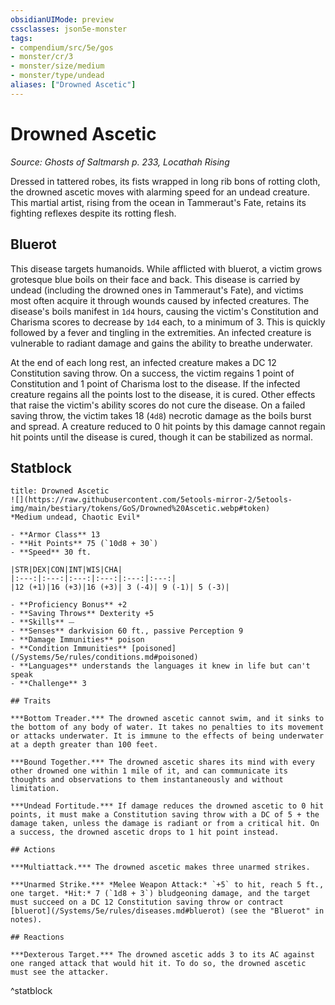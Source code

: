 ```yaml
---
obsidianUIMode: preview
cssclasses: json5e-monster
tags:
- compendium/src/5e/gos
- monster/cr/3
- monster/size/medium
- monster/type/undead
aliases: ["Drowned Ascetic"]
---
```

# Drowned Ascetic
*Source: Ghosts of Saltmarsh p. 233, Locathah Rising*  

Dressed in tattered robes, its fists wrapped in long rib bons of rotting cloth, the drowned ascetic moves with alarming speed for an undead creature. This martial artist, rising from the ocean in Tammeraut's Fate, retains its fighting reflexes despite its rotting flesh.

## Bluerot

This disease targets humanoids. While afflicted with bluerot, a victim grows grotesque blue boils on their face and back. This disease is carried by undead (including the drowned ones in Tammeraut's Fate), and victims most often acquire it through wounds caused by infected creatures. The disease's boils manifest in `1d4` hours, causing the victim's Constitution and Charisma scores to decrease by `1d4` each, to a minimum of 3. This is quickly followed by a fever and tingling in the extremities. An infected creature is vulnerable to radiant damage and gains the ability to breathe underwater.

At the end of each long rest, an infected creature makes a DC 12 Constitution saving throw. On a success, the victim regains 1 point of Constitution and 1 point of Charisma lost to the disease. If the infected creature regains all the points lost to the disease, it is cured. Other effects that raise the victim's ability scores do not cure the disease. On a failed saving throw, the victim takes 18 (`4d8`) necrotic damage as the boils burst and spread. A creature reduced to 0 hit points by this damage cannot regain hit points until the disease is cured, though it can be stabilized as normal.

## Statblock

```ad-statblock
title: Drowned Ascetic
![](https://raw.githubusercontent.com/5etools-mirror-2/5etools-img/main/bestiary/tokens/GoS/Drowned%20Ascetic.webp#token)
*Medium undead, Chaotic Evil*

- **Armor Class** 13
- **Hit Points** 75 (`10d8 + 30`)
- **Speed** 30 ft.

|STR|DEX|CON|INT|WIS|CHA|
|:---:|:---:|:---:|:---:|:---:|:---:|
|12 (+1)|16 (+3)|16 (+3)| 3 (-4)| 9 (-1)| 5 (-3)|

- **Proficiency Bonus** +2
- **Saving Throws** Dexterity +5
- **Skills** ⏤
- **Senses** darkvision 60 ft., passive Perception 9
- **Damage Immunities** poison
- **Condition Immunities** [poisoned](/Systems/5e/rules/conditions.md#poisoned)
- **Languages** understands the languages it knew in life but can't speak
- **Challenge** 3

## Traits

***Bottom Treader.*** The drowned ascetic cannot swim, and it sinks to the bottom of any body of water. It takes no penalties to its movement or attacks underwater. It is immune to the effects of being underwater at a depth greater than 100 feet.

***Bound Together.*** The drowned ascetic shares its mind with every other drowned one within 1 mile of it, and can communicate its thoughts and observations to them instantaneously and without limitation.

***Undead Fortitude.*** If damage reduces the drowned ascetic to 0 hit points, it must make a Constitution saving throw with a DC of 5 + the damage taken, unless the damage is radiant or from a critical hit. On a success, the drowned ascetic drops to 1 hit point instead.

## Actions

***Multiattack.*** The drowned ascetic makes three unarmed strikes.

***Unarmed Strike.*** *Melee Weapon Attack:* `+5` to hit, reach 5 ft., one target. *Hit:* 7 (`1d8 + 3`) bludgeoning damage, and the target must succeed on a DC 12 Constitution saving throw or contract [bluerot](/Systems/5e/rules/diseases.md#bluerot) (see the "Bluerot" in notes).

## Reactions

***Dexterous Target.*** The drowned ascetic adds 3 to its AC against one ranged attack that would hit it. To do so, the drowned ascetic must see the attacker.
```
^statblock